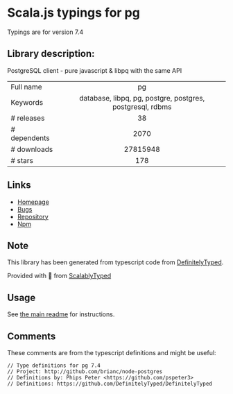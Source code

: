 
# Scala.js typings for pg

Typings are for version 7.4

## Library description:
PostgreSQL client - pure javascript & libpq with the same API

|                    |                 |
| ------------------ | :-------------: |
| Full name          | pg |
| Keywords           | database, libpq, pg, postgre, postgres, postgresql, rdbms |
| # releases         | 38 |
| # dependents       | 2070 |
| # downloads        | 27815948 |
| # stars            | 178 |

## Links
- [Homepage](http://github.com/brianc/node-postgres)
- [Bugs](https://github.com/brianc/node-postgres/issues)
- [Repository](https://github.com/brianc/node-postgres)
- [Npm](https://www.npmjs.com/package/pg)
    


## Note
This library has been generated from typescript code from [DefinitelyTyped](https://definitelytyped.org).

Provided with :purple_heart: from [ScalablyTyped](https://github.com/oyvindberg/ScalablyTyped)

## Usage
See [the main readme](../../readme.md) for instructions.

## Comments

These comments are from the typescript definitions and might be useful:
```
// Type definitions for pg 7.4
// Project: http://github.com/brianc/node-postgres
// Definitions by: Phips Peter <https://github.com/pspeter3>
// Definitions: https://github.com/DefinitelyTyped/DefinitelyTyped

```

